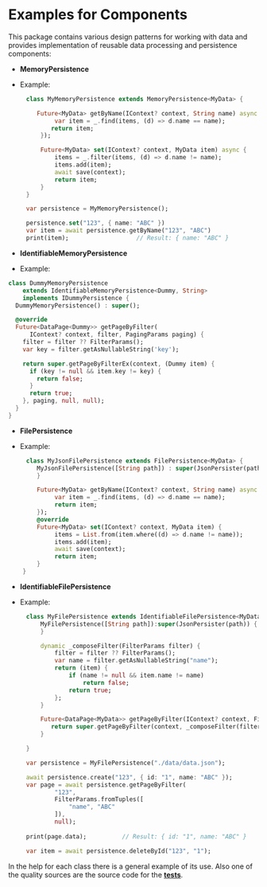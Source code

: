# Examples for Components

This package contains various design patterns for working with data and provides implementation of 
reusable data processing and persistence components:

- **MemoryPersistence**
* Example:

```dart
     class MyMemoryPersistence extends MemoryPersistence<MyData> {

        Future<MyData> getByName(IContext? context, String name) async {
             var item = _.find(items, (d) => d.name == name);
            return item;
         });

         Future<MyData> set(IContext? context, MyData item) async {
             items = _.filter(items, (d) => d.name != name);
             items.add(item);
             await save(context);
             return item;
         }
     }

     var persistence = MyMemoryPersistence();

     persistence.set("123", { name: "ABC" })
     var item = await persistence.getByName("123", "ABC")
     print(item);                   // Result: { name: "ABC" }

```

- **IdentifiableMemoryPersistence**
* Example:

```dart
class DummyMemoryPersistence
    extends IdentifiableMemoryPersistence<Dummy, String>
    implements IDummyPersistence {
  DummyMemoryPersistence() : super();

  @override
  Future<DataPage<Dummy>> getPageByFilter(
      IContext? context, filter, PagingParams paging) {
    filter = filter ?? FilterParams();
    var key = filter.getAsNullableString('key');

    return super.getPageByFilterEx(context, (Dummy item) {
      if (key != null && item.key != key) {
        return false;
      }
      return true;
    }, paging, null, null);
  }
}
```

- **FilePersistence**
* Example:

``` dart
     class MyJsonFilePersistence extends FilePersistence<MyData> {
        MyJsonFilePersistence([String path]) : super(JsonPersister(path)){
        }

        Future<MyData> getByName(IContext? context, String name) async {
             var item = _.find(items, (d) => d.name == name);
             return item;
        });
        @override
        Future<MyData> set(IContext? context, MyData item) {
             items = List.from(item.where((d) => d.name != name));
             items.add(item);
             await save(context);
             return item;
        }
    }

```

- **IdentifiableFilePersistence**
* Example:

```dart
     class MyFilePersistence extends IdentifiableFilePersistence<MyData, String> {
         MyFilePersistence([String path]):super(JsonPersister(path)) {
         }

         dynamic _composeFilter(FilterParams filter) {
             filter = filter ?? FilterParams();
             var name = filter.getAsNullableString("name");
             return (item) {
                 if (name != null && item.name != name)
                     return false;
                 return true;
             };
         }

         Future<DataPage<MyData>> getPageByFilter(IContext? context, FilterParams filter, PagingParams paging){
            return super.getPageByFilter(context, _composeFilter(filter), paging, null, null);
         }

     }

     var persistence = MyFilePersistence("./data/data.json");

     await persistence.create("123", { id: "1", name: "ABC" });
     var page = await persistence.getPageByFilter(
             "123",
             FilterParams.fromTuples([
                 "name", "ABC"
             ]),
             null);
             
     print(page.data);          // Result: { id: "1", name: "ABC" }

     var item = await persistence.deleteById("123", "1");

```

In the help for each class there is a general example of its use. Also one of the quality sources
are the source code for the [**tests**](https://github.com/pip-services4/pip-services4-dart/tree/main/pip-services4-persistence-dart/test).
